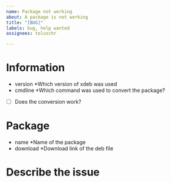 ```yaml
---
name: Package not working
about: A package is not working
title: "[BUG]"
labels: bug, help wanted
assignees: toluschr

---
```


# Information
* version
  *Which version of xdeb was used
* cmdline
  *Which command was used to convert the package?
* [ ] Does the conversion work?

# Package
* name
  *Name of the package
* download
  *Download link of the deb file

# Describe the issue
